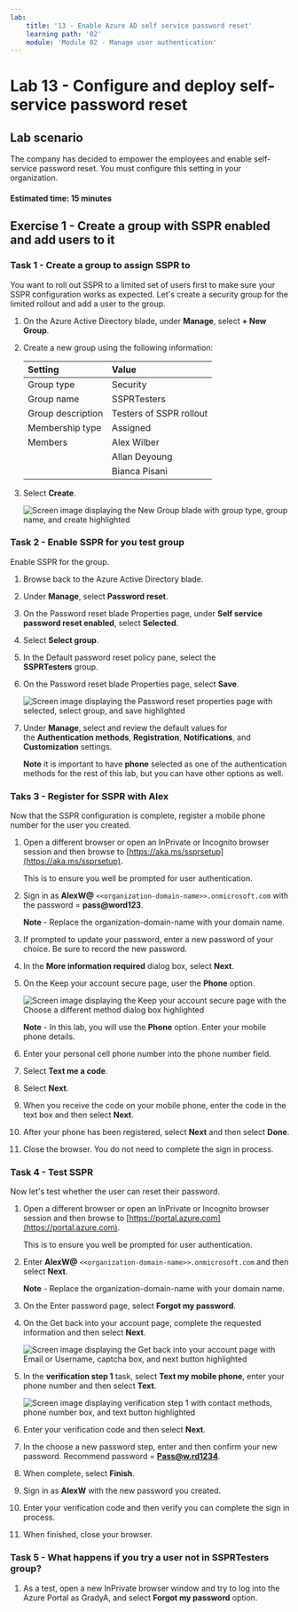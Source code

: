 ```yaml
---
lab:
    title: '13 - Enable Azure AD self service password reset'
    learning path: '02'
    module: 'Module 02 - Manage user authentication'
---
```


# Lab 13 - Configure and deploy self-service password reset
## Lab scenario

The company has decided to empower the employees and enable self-service password reset. You must configure this setting in your organization.

#### Estimated time: 15 minutes

## Exercise 1 - Create a group with SSPR enabled and add users to it

### Task 1 - Create a group to assign SSPR to

You want to roll out SSPR to a limited set of users first to make sure your SSPR configuration works as expected. Let's create a security group for the limited rollout and add a user to the group.

1. On the Azure Active Directory blade, under **Manage**, select **+ New Group**.

2. Create a new group using the following information:

    | **Setting**| **Value**|
    | :--- | :--- |
    | Group type| Security|
    | Group name| SSPRTesters|
    | Group description| Testers of SSPR rollout|
    | Membership type| Assigned|
    | Members| Alex Wilber |
    | |  Allan Deyoung |
    | | Bianca Pisani |
  
    
3. Select **Create**.

    ![Screen image displaying the New Group blade with group type, group name, and create highlighted](./media/lp2-mod2-create-sspr-security-group.png)

### Task 2 - Enable SSPR for you test group

Enable SSPR for the group.

1. Browse back to the Azure Active Directory blade.

2. Under **Manage**, select **Password reset**.

3. On the Password reset blade Properties page, under **Self service password reset enabled**, select **Selected**.

4. Select **Select group**.

5. In the Default password reset policy pane, select the **SSPRTesters** group.

6. On the Password reset blade Properties page, select **Save**.

    ![Screen image displaying the Password reset properties page with selected, select group, and save highlighted](./media/lp2-mod2-enable-password-reset-for-selected-group.png)

7. Under **Manage**, select and review the default values for the **Authentication methods**, **Registration**, **Notifications**, and **Customization** settings.

    **Note** it is important to have **phone** selected as one of the authentication methods for the rest of this lab, but you can have other options as well.

### Taks 3 - Register for SSPR with Alex

Now that the SSPR configuration is complete, register a mobile phone number for the user you created.

1. Open a different browser or open an InPrivate or Incognito browser session and then browse to [https://aka.ms/ssprsetup](https://aka.ms/ssprsetup).

    This is to ensure you well be prompted for user authentication.

2. Sign in as **AlexW@** `<<organization-domain-name>>.onmicrosoft.com` with the password = **pass@word123**.

    **Note** - Replace the organization-domain-name with your domain name.

3. If prompted to update your password, enter a new password of your choice. Be sure to record the new password.

4. In the **More information required** dialog box, select **Next**.

5. On the Keep your account secure page, user the **Phone** option.

    ![Screen image displaying the Keep your account secure page with the Choose a different method dialog box highlighted](./media/lp2-mod2-keep-your-account-secure-page.png)

    **Note** - In this lab, you will use the **Phone** option. Enter your mobile phone details.

6. Enter your personal cell phone number into the phone number field.
7. Select **Text me a code**.
8. Select **Next**.

9. When you receive the code on your mobile phone, enter the code in the text box and then select **Next**.

10. After your phone has been registered, select **Next** and then select **Done**.

11. Close the browser. You do not need to complete the sign in process.

### Task 4 - Test SSPR

Now let's test whether the user can reset their password.

1. Open a different browser or open an InPrivate or Incognito browser session and then browse to [https://portal.azure.com](https://portal.azure.com).

    This is to ensure you well be prompted for user authentication.

2. Enter **AlexW@** `<<organization-domain-name>>.onmicrosoft.com` and then select **Next**.

    **Note** - Replace the organization-domain-name with your domain name.

3. On the Enter password page, select **Forgot my password**.

4. On the Get back into your account page, complete the requested information and then select **Next**.

    ![Screen image displaying the Get back into your account page with Email or Username, captcha box, and next button highlighted](./media/lp2-mod2-get-back-into-your-account-page.png)

5. In the **verification step 1** task, select **Text my mobile phone**, enter your phone number and then select **Text**.

    ![Screen image displaying verification step 1 with contact methods, phone number box, and text button highlighted](./media/lp2-mod2-sspr-verification-step-1.png)

6. Enter your verification code and then select **Next**.

7. In the choose a new password step, enter and then confirm your new password.  Recommend password = **Pass@w.rd1234**.

8. When complete, select **Finish**.

9. Sign in as **AlexW** with the new password you created.

10. Enter your verification code and then verify you can complete the sign in process.

11. When finished, close your browser.

### Task 5 - What happens if you try a user not in SSPRTesters group?

1. As a test, open a new InPrivate browser window and try to log into the Azure Portal as GradyA, and select **Forgot my password** option.
